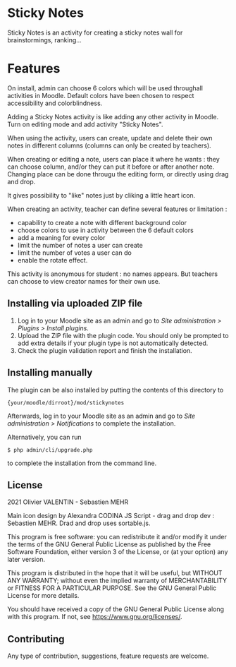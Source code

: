 # Sticky Notes #

Sticky Notes is an activity for creating a sticky notes wall for brainstormings, ranking...

# Features ##

On install, admin can choose 6 colors which will be used throughall activities in Moodle. Default colors
have been chosen to respect accessibility and colorblindness.

Adding a Sticky Notes activity is like adding any other activity in Moodle. Turn on editing mode and
add activity "Sticky Notes".

When using the activity, users can create, update and delete their own notes in different columns
(columns can only be created by teachers).

When creating or editing a note, users can place it where he wants : they can choose column,
and/or they can put it before or after another note.
Changing place can be done througu the editing form, or directly using drag and drop.

It gives possibility to "like" notes just by cliking a little heart icon.

When creating an activity, teacher can define several features or limitation :
- capability to create a note with different background color
- choose colors to use in activity between the 6 default colors
- add a meaning for every color
- limit the number of notes a user can create 
- limit the number of votes a user can do
- enable the rotate effect.

This activity is anonymous for student : no names appears. But teachers can choose to view creator names
for their own use.

## Installing via uploaded ZIP file ##

1. Log in to your Moodle site as an admin and go to _Site administration >
   Plugins > Install plugins_.
2. Upload the ZIP file with the plugin code. You should only be prompted to add
   extra details if your plugin type is not automatically detected.
3. Check the plugin validation report and finish the installation.

## Installing manually ##

The plugin can be also installed by putting the contents of this directory to

    {your/moodle/dirroot}/mod/stickynotes

Afterwards, log in to your Moodle site as an admin and go to _Site administration >
Notifications_ to complete the installation.

Alternatively, you can run

    $ php admin/cli/upgrade.php

to complete the installation from the command line.

## License ##

2021 Olivier VALENTIN - Sebastien MEHR

Main icon design by Alexandra CODINA
JS Script - drag and drop dev : Sebastien MEHR.
Drad and drop uses sortable.js.

This program is free software: you can redistribute it and/or modify it under
the terms of the GNU General Public License as published by the Free Software
Foundation, either version 3 of the License, or (at your option) any later
version.

This program is distributed in the hope that it will be useful, but WITHOUT ANY
WARRANTY; without even the implied warranty of MERCHANTABILITY or FITNESS FOR A
PARTICULAR PURPOSE.  See the GNU General Public License for more details.

You should have received a copy of the GNU General Public License along with
this program.  If not, see <https://www.gnu.org/licenses/>.

## Contributing ##
Any type of contribution, suggestions, feature requests are welcome. 
